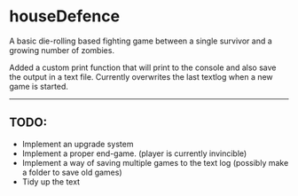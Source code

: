 # houseDefence

A basic die-rolling based fighting game between a single survivor and a growing number of zombies.

Added a custom print function that will print to the console and also save the output in a text file. Currently overwrites the last textlog when a new game is started.

************************

## TODO:


<ul>
	<li>Implement an upgrade system</li>
	<li>Implement a proper end-game. (player is currently invincible)</li>
	<li>Implement a way of saving multiple games to the text log (possibly make a folder to save old games)</li>
	<li>Tidy up the text</li>
</ul>